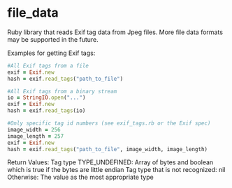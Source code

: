 # file_data

Ruby library that reads Exif tag data from Jpeg files. More file data formats may be supported in the future.

Examples for getting Exif tags:

```ruby
#All Exif tags from a file
exif = Exif.new
hash = exif.read_tags("path_to_file")

#All Exif tags from a binary stream
io = StringIO.open("...")
exif = Exif.new
hash = exif.read_tags(io)

#Only specific tag id numbers (see exif_tags.rb or the Exif spec)
image_width = 256
image_length = 257
exif = Exif.new
hash = exif.read_tags("path_to_file", image_width, image_length)
```

Return Values:
Tag type TYPE_UNDEFINED: Array of bytes and boolean which is true if the bytes are little endian
Tag type that is not recognized: nil
Otherwise: The value as the most appropriate type